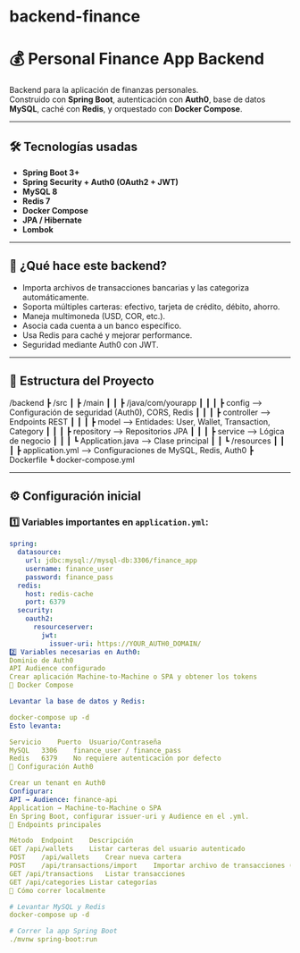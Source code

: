 # backend-finance
# 💰 Personal Finance App Backend

Backend para la aplicación de finanzas personales.  
Construido con **Spring Boot**, autenticación con **Auth0**, base de datos **MySQL**, caché con **Redis**, y orquestado con **Docker Compose**.

---

## 🛠️ Tecnologías usadas

- **Spring Boot 3+**
- **Spring Security + Auth0 (OAuth2 + JWT)**
- **MySQL 8**
- **Redis 7**
- **Docker Compose**
- **JPA / Hibernate**
- **Lombok**

---

## 🚀 ¿Qué hace este backend?

- Importa archivos de transacciones bancarias y las categoriza automáticamente.
- Soporta múltiples carteras: efectivo, tarjeta de crédito, débito, ahorro.
- Maneja multimoneda (USD, COR, etc.).
- Asocia cada cuenta a un banco específico.
- Usa Redis para caché y mejorar performance.
- Seguridad mediante Auth0 con JWT.

---

## 📂 Estructura del Proyecto

/backend ┣ /src ┃ ┣ /main ┃ ┃ ┣ /java/com/yourapp ┃ ┃ ┃ ┣ config --> Configuración de seguridad (Auth0), CORS, Redis ┃ ┃ ┃ ┣ controller --> Endpoints REST ┃ ┃ ┃ ┣ model --> Entidades: User, Wallet, Transaction, Category ┃ ┃ ┃ ┣ repository --> Repositorios JPA ┃ ┃ ┃ ┣ service --> Lógica de negocio ┃ ┃ ┃ ┗ Application.java --> Clase principal ┃ ┃ ┗ /resources ┃ ┃ ┃ ┣ application.yml --> Configuraciones de MySQL, Redis, Auth0 ┣ Dockerfile ┗ docker-compose.yml


---

## ⚙️ Configuración inicial

### 1️⃣ Variables importantes en `application.yml`:

```yaml
spring:
  datasource:
    url: jdbc:mysql://mysql-db:3306/finance_app
    username: finance_user
    password: finance_pass
  redis:
    host: redis-cache
    port: 6379
  security:
    oauth2:
      resourceserver:
        jwt:
          issuer-uri: https://YOUR_AUTH0_DOMAIN/
2️⃣ Variables necesarias en Auth0:
Dominio de Auth0
API Audience configurado
Crear aplicación Machine-to-Machine o SPA y obtener los tokens
🐳 Docker Compose

Levantar la base de datos y Redis:

docker-compose up -d
Esto levanta:

Servicio	Puerto	Usuario/Contraseña
MySQL	3306	finance_user / finance_pass
Redis	6379	No requiere autenticación por defecto
🔑 Configuración Auth0

Crear un tenant en Auth0
Configurar:
API → Audience: finance-api
Application → Machine-to-Machine o SPA
En Spring Boot, configurar issuer-uri y Audience en el .yml.
📝 Endpoints principales

Método	Endpoint	Descripción
GET	/api/wallets	Listar carteras del usuario autenticado
POST	/api/wallets	Crear nueva cartera
POST	/api/transactions/import	Importar archivo de transacciones (parsing)
GET	/api/transactions	Listar transacciones
GET	/api/categories	Listar categorías
🚀 Cómo correr localmente

# Levantar MySQL y Redis
docker-compose up -d

# Correr la app Spring Boot
./mvnw spring-boot:run
